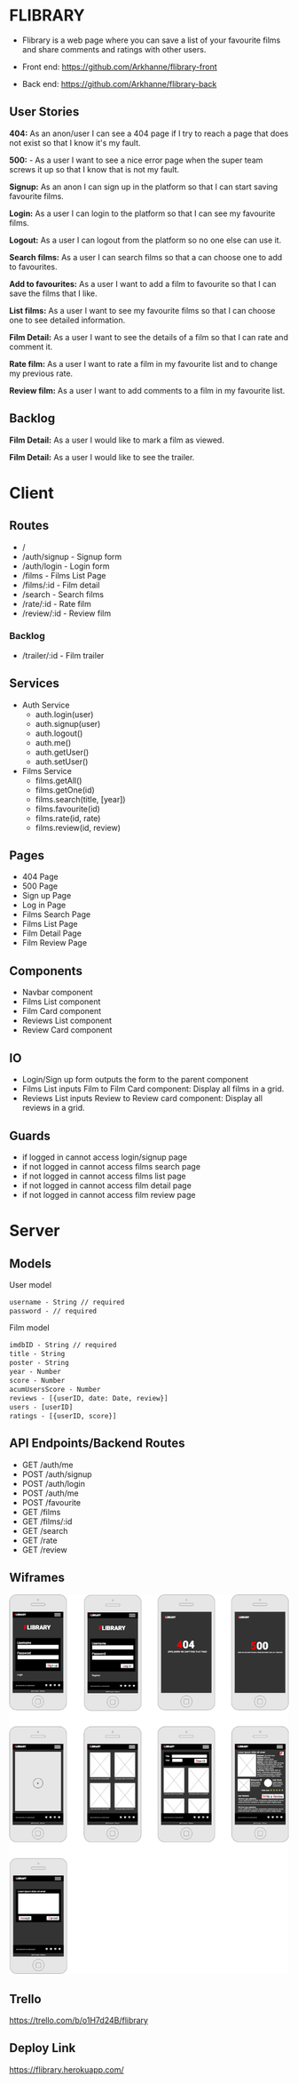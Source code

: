 # FLIBRARY

- Flibrary is a web page where you can save a list of your favourite films and share comments and ratings with other users.

- Front end: https://github.com/Arkhanne/flibrary-front

- Back end: https://github.com/Arkhanne/flibrary-back

## User Stories

  **404:** As an anon/user I can see a 404 page if I try to reach a page that does not exist so that I know it's my fault.

  **500:** - As a user I want to see a nice error page when the super team screws it up so that I know that is not my fault.
  
  **Signup:** As an anon I can sign up in the platform so that I can start saving favourite films.
  
  **Login:** As a user I can login to the platform so that I can see my favourite films.
  
  **Logout:** As a user I can logout from the platform so no one else can use it.

  **Search films:** As a user I can search films so that a can choose one to add to favourites.

  **Add to favourites:** As a user I want to add a film to favourite so that I can save the films that I like.

  **List films:** As a user I want to see my favourite films so that I can choose one to see detailed information.

  **Film Detail:** As a user I want to see the details of a film so that I can rate and comment it.

  **Rate film:** As a user I want to rate a film in my favourite list and to change my previous rate.

  **Review film:** As a user I want to add comments to a film in my favourite list.

## Backlog

  **Film Detail:** As a user I would like to mark a film as viewed.

  **Film Detail:** As a user I would like to see the trailer.
  
# Client

## Routes

  - / 
  - /auth/signup - Signup form
  - /auth/login - Login form
  - /films - Films List Page
  - /films/:id - Film detail
  - /search - Search films
  - /rate/:id - Rate film
  - /review/:id - Review film

  ### Backlog

  - /trailer/:id - Film trailer

## Services

- Auth Service
  - auth.login(user)
  - auth.signup(user)
  - auth.logout()
  - auth.me()
  - auth.getUser()
  - auth.setUser()
- Films Service
  - films.getAll()
  - films.getOne(id)
  - films.search(title, [year])
  - films.favourite(id)
  - films.rate(id, rate)
  - films.review(id, review)

## Pages

- 404 Page
- 500 Page
- Sign up Page
- Log in Page
- Films Search Page
- Films List Page
- Film Detail Page
- Film Review Page

## Components

- Navbar component
- Films List component
- Film Card component
- Reviews List component
- Review Card component

## IO

- Login/Sign up form outputs the form to the parent component
- Films List inputs Film to Film Card component: Display all films in a grid.
- Reviews List inputs Review to Review card component: Display all reviews in a grid.

## Guards

- if logged in cannot access login/signup page
- if not logged in cannot access films search page
- if not logged in cannot access films list page
- if not logged in cannot access film detail page
- if not logged in cannot access film review page

# Server

## Models

  User model

  ```
  username - String // required
  password - // required
  ```

  Film model

  ```
  imdbID - String // required
  title - String
  poster - String
  year - Number
  score - Number
  acumUsersScore - Number
  reviews - [{userID, date: Date, review}]
  users - [userID]
  ratings - [{userID, score}]
  ```


## API Endpoints/Backend Routes

  - GET /auth/me
  - POST /auth/signup
  - POST /auth/login
  - POST /auth/me
  - POST /favourite
  - GET /films
  - GET /films/:id
  - GET /search
  - GET /rate
  - GET /review

## Wiframes
![alt text](Flibrary.png "Flibrary")

## Trello
https://trello.com/b/o1H7d24B/flibrary

## Deploy Link
https://flibrary.herokuapp.com/